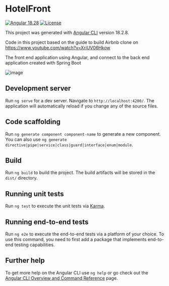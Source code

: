# HotelFront
[![Angular 18.28](https://img.shields.io/badge/Angular-red)]([https://spring.io/](https://github.com/angular/angular-cli))
[![License](http://img.shields.io/:license-GPLv3-blue.svg)](https://www.gnu.org/licenses/gpl-3.0.html)

This project was generated with [Angular CLI](https://github.com/angular/angular-cli) version 18.2.8.

Code in this project based on the guide to build Airbnb clone on https://www.youtube.com/watch?v=XriUV06Hkow 

The front end application using Angular, and connect to the back end application created with Spring Boot

![image](https://github.com/user-attachments/assets/9bfbabd9-0517-41bc-8360-c00a3e51e31f)

## Development server

Run `ng serve` for a dev server. Navigate to `http://localhost:4200/`. The application will automatically reload if you change any of the source files.

## Code scaffolding

Run `ng generate component component-name` to generate a new component. You can also use `ng generate directive|pipe|service|class|guard|interface|enum|module`.

## Build

Run `ng build` to build the project. The build artifacts will be stored in the `dist/` directory.

## Running unit tests

Run `ng test` to execute the unit tests via [Karma](https://karma-runner.github.io).

## Running end-to-end tests

Run `ng e2e` to execute the end-to-end tests via a platform of your choice. To use this command, you need to first add a package that implements end-to-end testing capabilities.

## Further help

To get more help on the Angular CLI use `ng help` or go check out the [Angular CLI Overview and Command Reference](https://angular.dev/tools/cli) page.
